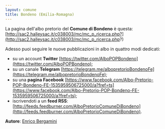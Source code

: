 ```yaml
---
layout: comune
title: Bondeno (Emilia-Romagna)
---
```


La pagina dell'albo pretorio del **Comune di Bondeno** è questa: [http://sac2.halleysac.it/c038003/mc/mc_p_ricerca.php?](http://sac2.halleysac.it/c038003/mc/mc_p_ricerca.php?)

Adesso puoi seguire le nuove pubblicazioni in albo in quattro modi dedicati:

* su un account **Twitter** [https://twitter.com/AlboPOPBondeno](https://twitter.com/AlboPOPBondeno);
* su un canale **Telegram** [https://telegram.me/albopretorioBondenoFe](https://telegram.me/albopretorioBondenoFe);
* su una **pagina Facebook** [https://www.facebook.com/Albo-Pretorio-POP-Bondeno-FE-1535959506725000/a?fref=ts](https://www.facebook.com/Albo-Pretorio-POP-Bondeno-FE-1535959506725000/a?fref=ts);
* iscrivendoti a un **feed RSS**: [http://feeds.feedburner.com/AlboPretorioComuneDiBondeno](http://feeds.feedburner.com/AlboPretorioComuneDiBondeno).

**Autore**: [Enrico Bergamini](https://twitter.com/BergaminiEnrico)
